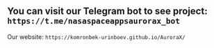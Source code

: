 You can visit our Telegram bot to see project: ```https://t.me/nasaspaceappsaurorax_bot```
--------------
Our website: ```https://komronbek-urinboev.github.io/AuroraX/```
